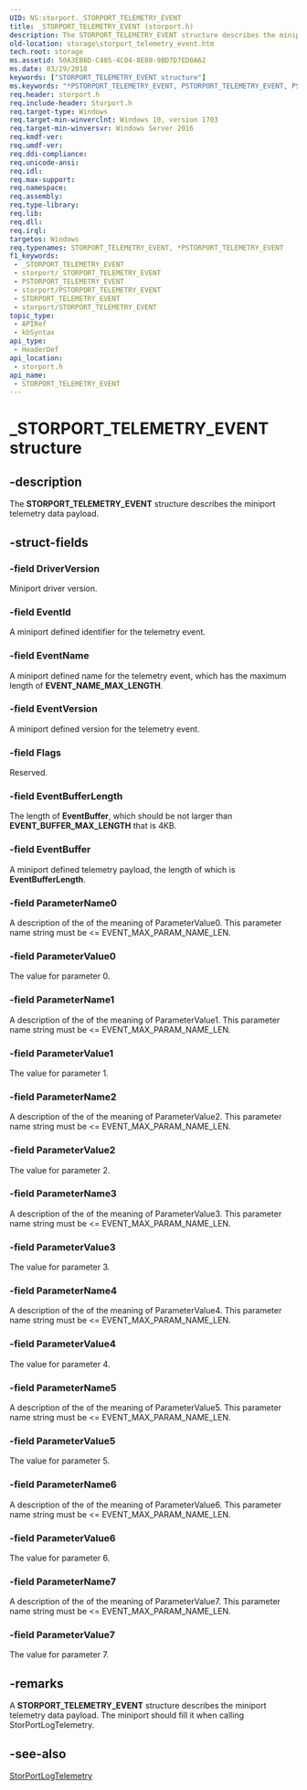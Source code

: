 ```yaml
---
UID: NS:storport._STORPORT_TELEMETRY_EVENT
title: _STORPORT_TELEMETRY_EVENT (storport.h)
description: The STORPORT_TELEMETRY_EVENT structure describes the miniport telemetry data payload.
old-location: storage\storport_telemetry_event.htm
tech.root: storage
ms.assetid: 50A3EB6D-C485-4C04-8E88-9BD7D7ED0A62
ms.date: 03/29/2018
keywords: ["STORPORT_TELEMETRY_EVENT structure"]
ms.keywords: "*PSTORPORT_TELEMETRY_EVENT, PSTORPORT_TELEMETRY_EVENT, PSTORPORT_TELEMETRY_EVENT structure pointer [Storage Devices], STORPORT_TELEMETRY_EVENT, STORPORT_TELEMETRY_EVENT structure [Storage Devices], _STORPORT_TELEMETRY_EVENT, storage.storport_telemetry_event, storport/PSTORPORT_TELEMETRY_EVENT, storport/STORPORT_TELEMETRY_EVENT"
req.header: storport.h
req.include-header: Storport.h
req.target-type: Windows
req.target-min-winverclnt: Windows 10, version 1703
req.target-min-winversvr: Windows Server 2016
req.kmdf-ver: 
req.umdf-ver: 
req.ddi-compliance: 
req.unicode-ansi: 
req.idl: 
req.max-support: 
req.namespace: 
req.assembly: 
req.type-library: 
req.lib: 
req.dll: 
req.irql: 
targetos: Windows
req.typenames: STORPORT_TELEMETRY_EVENT, *PSTORPORT_TELEMETRY_EVENT
f1_keywords:
 - _STORPORT_TELEMETRY_EVENT
 - storport/_STORPORT_TELEMETRY_EVENT
 - PSTORPORT_TELEMETRY_EVENT
 - storport/PSTORPORT_TELEMETRY_EVENT
 - STORPORT_TELEMETRY_EVENT
 - storport/STORPORT_TELEMETRY_EVENT
topic_type:
 - APIRef
 - kbSyntax
api_type:
 - HeaderDef
api_location:
 - storport.h
api_name:
 - STORPORT_TELEMETRY_EVENT
---
```


# _STORPORT_TELEMETRY_EVENT structure


## -description

The <b>STORPORT_TELEMETRY_EVENT</b> structure describes the miniport telemetry data payload.

## -struct-fields

### -field DriverVersion

Miniport driver version.

### -field EventId

A miniport defined identifier for the telemetry event.

### -field EventName

A miniport defined name for the telemetry event, which has the maximum length of <b>EVENT_NAME_MAX_LENGTH</b>.

### -field EventVersion

A miniport defined version for the telemetry event.

### -field Flags

Reserved.

### -field EventBufferLength

The length of <b>EventBuffer</b>, which should be not larger than <b>EVENT_BUFFER_MAX_LENGTH</b> that is 4KB.

### -field EventBuffer

A miniport defined telemetry payload, the length of which is <b>EventBufferLength</b>.

### -field ParameterName0

A description of the of the meaning of ParameterValue0. This parameter name string must be <= EVENT_MAX_PARAM_NAME_LEN.

### -field ParameterValue0

The value for parameter 0.

### -field ParameterName1

A description of the of the meaning of ParameterValue1. This parameter name string must be <= EVENT_MAX_PARAM_NAME_LEN.

### -field ParameterValue1

The value for parameter 1.

### -field ParameterName2

A description of the of the meaning of ParameterValue2. This parameter name string must be <= EVENT_MAX_PARAM_NAME_LEN.

### -field ParameterValue2

The value for parameter 2.

### -field ParameterName3

A description of the of the meaning of ParameterValue3. This parameter name string must be <= EVENT_MAX_PARAM_NAME_LEN.

### -field ParameterValue3

The value for parameter 3.

### -field ParameterName4

A description of the of the meaning of ParameterValue4. This parameter name string must be <= EVENT_MAX_PARAM_NAME_LEN.

### -field ParameterValue4

The value for parameter 4.

### -field ParameterName5

A description of the of the meaning of ParameterValue5. This parameter name string must be <= EVENT_MAX_PARAM_NAME_LEN.

### -field ParameterValue5

The value for parameter 5.

### -field ParameterName6

A description of the of the meaning of ParameterValue6. This parameter name string must be <= EVENT_MAX_PARAM_NAME_LEN.

### -field ParameterValue6

The value for parameter 6.

### -field ParameterName7

A description of the of the meaning of ParameterValue7. This parameter name string must be <= EVENT_MAX_PARAM_NAME_LEN.

### -field ParameterValue7

The value for parameter 7.

## -remarks

A <b>STORPORT_TELEMETRY_EVENT</b> structure describes the miniport telemetry data payload. The miniport should fill it when calling StorPortLogTelemetry.

## -see-also

<a href="/windows-hardware/drivers/ddi/storport/nf-storport-storportlogtelemetry">StorPortLogTelemetry</a>